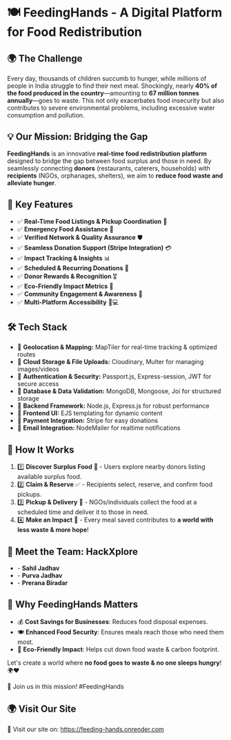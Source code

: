 <h1>🍽️ FeedingHands - A Digital Platform for Food Redistribution</h1>
    <h2>🌍 The Challenge</h2>
    <p>Every day, thousands of children succumb to hunger, while millions of people in India struggle to find their next meal. Shockingly, nearly <strong>40% of the food produced in the country</strong>—amounting to <strong>67 million tonnes annually</strong>—goes to waste. This not only exacerbates food insecurity but also contributes to severe environmental problems, including excessive water consumption and pollution.</p>
    <h2>💡 Our Mission: Bridging the Gap</h2>
    <p><strong>FeedingHands</strong> is an innovative <strong>real-time food redistribution platform</strong> designed to bridge the gap between food surplus and those in need. By seamlessly connecting <strong>donors</strong> (restaurants, caterers, households) with <strong>recipients</strong> (NGOs, orphanages, shelters), we aim to <strong>reduce food waste and alleviate hunger</strong>.</p>
    <h2>🚀 Key Features</h2>
    <ul>
        <li>✅ <strong>Real-Time Food Listings & Pickup Coordination</strong> 📍</li>
        <li>✅ <strong>Emergency Food Assistance</strong> 🚨</li>
        <li>✅ <strong>Verified Network & Quality Assurance</strong> 🛡️</li>
        <li>✅ <strong>Seamless Donation Support (Stripe Integration)</strong> 💳</li>
        <li>✅ <strong>Impact Tracking & Insights</strong> 📊</li>
        <li>✅ <strong>Scheduled & Recurring Donations</strong> 📅</li>
        <li>✅ <strong>Donor Rewards & Recognition</strong> 🎖️</li>
        <li>✅ <strong>Eco-Friendly Impact Metrics</strong> 🌱</li>
        <li>✅ <strong>Community Engagement & Awareness</strong> 👥</li>
        <li>✅ <strong>Multi-Platform Accessibility</strong> 📱💻</li>
    </ul>
    <h2>🛠️ Tech Stack</h2>
    <ul>
        <li>🔹 <strong>Geolocation & Mapping:</strong> MapTiler for real-time tracking & optimized routes</li>
        <li>🔹 <strong>Cloud Storage & File Uploads:</strong> Cloudinary, Multer for managing images/videos</li>
        <li>🔹 <strong>Authentication & Security:</strong> Passport.js, Express-session, JWT for secure access</li>
        <li>🔹 <strong>Database & Data Validation:</strong> MongoDB, Mongoose, Joi for structured storage</li>
        <li>🔹 <strong>Backend Framework:</strong> Node.js, Express.js for robust performance</li>
        <li>🔹 <strong>Frontend UI:</strong> EJS templating for dynamic content</li>
        <li>🔹 <strong>Payment Integration:</strong> Stripe for easy donations</li>
        <li>🔹 <strong>Email Integration:</strong> NodeMailer for realtime notifications</li>
    </ul>
    <h2>🎯 How It Works</h2>
    <ol>
        <li>1️⃣ <strong>Discover Surplus Food</strong> 🏪 - Users explore nearby donors listing available surplus food.</li>
        <li>2️⃣ <strong>Claim & Reserve</strong> ✅ - Recipients select, reserve, and confirm food pickups.</li>
        <li>3️⃣ <strong>Pickup & Delivery</strong> 🚗 - NGOs/individuals collect the food at a scheduled time and deliver it to those in need.</li>
        <li>4️⃣ <strong>Make an Impact</strong> 🤝 - Every meal saved contributes to <strong>a world with less waste & more hope</strong>!</li>
    </ol>
    <h2>👥 Meet the Team: <strong>HackXplore</strong></h2>
    <ul>
        <li>- <strong>Sahil Jadhav</strong></li>
        <li>- <strong>Purva Jadhav</strong></li>
        <li>- <strong>Prerana Biradar</strong></li>
    </ul>
    <h2>📢 Why FeedingHands Matters</h2>
    <ul>
        <li>💰 <strong>Cost Savings for Businesses</strong>: Reduces food disposal expenses.</li>
        <li>🍽️ <strong>Enhanced Food Security</strong>: Ensures meals reach those who need them most.</li>
        <li>🌱 <strong>Eco-Friendly Impact</strong>: Helps cut down food waste & carbon footprint.</li>
    </ul>
    <p>Let's create a world where <strong>no food goes to waste & no one sleeps hungry</strong>! 🌍❤️</p>
    <p>🚀 Join us in this mission! #FeedingHands</p>
    <h2>🌍 Visit Our Site</h2>
<p>🤝 Visit our site on: <a href="https://feeding-hands.onrender.com" target="_blank">https://feeding-hands.onrender.com</a></p>



